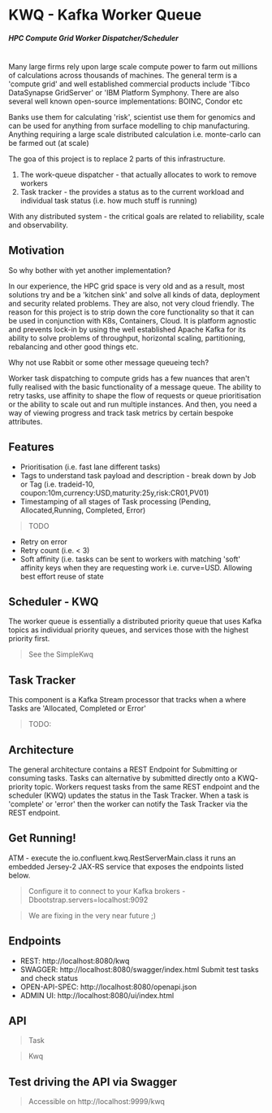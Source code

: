 # KWQ - Kafka Worker Queue

##### HPC Compute Grid Worker Dispatcher/Scheduler
#

Many large firms rely upon large scale compute power to farm out millions of calculations across thousands of machines. The general term is a 'compute grid' and well established commercial products include 'Tibco DataSynapse GridServer' or 'IBM Platform Symphony. There are also several well known open-source implementations: BOINC, Condor etc 

Banks use them for calculating 'risk', scientist use them for genomics and can be used for anything from surface modelling to chip manufacturing. Anything requiring a large scale distributed calculation i.e. monte-carlo can be farmed out (at scale)

The goa of this project is to replace 2 parts of this infrastructure. 
1. The work-queue dispatcher - that actually allocates to work to remove workers
2. Task tracker - the provides a status as to the current workload and individual task status (i.e. how much stuff is running)

With any distributed system - the critical goals are related to reliability, scale and observability.

## Motivation

So why bother with yet another implementation? 

In our experience, the HPC grid space is very old and as a result, most solutions try and be a 'kitchen sink' and solve all kinds of data, deployment and security related problems. They are also, not very cloud friendly. The reason for this project is to strip down the core functionality so that it can be used in conjunction with K8s, Containers, Cloud. It is platform agnostic and prevents lock-in by using the well established Apache Kafka for its ability to solve problems of throughput, horizontal scaling, partitioning, rebalancing and other good things etc.

Why not use Rabbit or some other message queueing tech?

Worker task dispatching to compute grids has a few nuances that aren't fully realised with the basic functionality of a message queue. The ability to retry tasks, use affinity to shape the flow of requests or queue prioritisation or the ability to scale out and run multiple instances. And then, you need a way of viewing progress and track task metrics by certain bespoke attributes.

## Features

- Prioritisation (i.e. fast lane different tasks)
- Tags to understand task payload and description - break down by Job or Tag (i.e. tradeid-10, coupon:10m,currency:USD,maturity:25y,risk:CR01,PV01)
- Timestamping of all stages of Task processing (Pending, Allocated,Running, Completed, Error)
>TODO
- Retry on error
- Retry count (i.e. < 3)
- Soft affinity (i.e. tasks can be sent to workers with matching 'soft' affinity keys when they are requesting work i.e. curve=USD. Allowing best effort reuse of state

## Scheduler - KWQ

The worker queue is essentially a distributed priority queue that uses Kafka topics as individual priority queues, and services those with the highest priority first. 
> See the SimpleKwq

## Task Tracker
This component is a Kafka Stream processor that tracks when a where Tasks are 'Allocated, Completed or Error'
> TODO:

## Architecture
The general architecture contains a REST Endpoint for Submitting or consuming tasks. Tasks can alternative by submitted directly onto a KWQ- priority topic.
Workers request tasks from the same REST endpoint and the scheduler (KWQ) updates the status in the Task Tracker. When a task is 'complete' or 'error' then the worker can notify the Task Tracker via the REST endpoint.

## Get Running!


ATM - execute the io.confluent.kwq.RestServerMain.class it runs an embedded Jersey-2 JAX-RS service that exposes the endpoints listed below. 
> Configure it to connect to your Kafka brokers -Dbootstrap.servers=localhost:9092

> We are fixing in the very near future ;)

 ## Endpoints
  
 - REST: http://localhost:8080/kwq 
 - SWAGGER: http://localhost:8080/swagger/index.html Submit test tasks and check status
 - OPEN-API-SPEC: http://localhost:8080/openapi.json
 - ADMIN UI: http://localhost:8080/ui/index.html
 
 ## API

> Task

> Kwq


## Test driving the API via Swagger

> Accessible on http://localhost:9999/kwq

